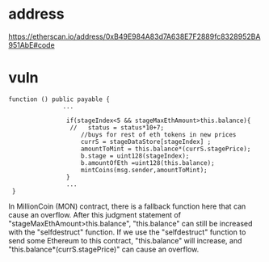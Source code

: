 # address

https://etherscan.io/address/0xB49E984A83d7A638E7F2889fc8328952BA951AbE#code

# vuln

```
function () public payable {
               ...
               
                if(stageIndex<5 && stageMaxEthAmount>this.balance){
                 //   status = status*10+7;
                    //buys for rest of eth tokens in new prices
                    currS = stageDataStore[stageIndex] ;
                    amountToMint = this.balance*(currS.stagePrice);
                    b.stage = uint128(stageIndex);
                    b.amountOfEth =uint128(this.balance);
                    mintCoins(msg.sender,amountToMint);
                }
                ...
 }
```
In MillionCoin (MON) contract, there is a fallback function here that can cause an overflow. 
After this judgment statement of "stageMaxEthAmount>this.balance", "this.balance" can still be increased with the "selfdestruct" function.
If we use the "selfdestruct" function to send some Ethereum to this contract, "this.balance" will increase, and "this.balance*(currS.stagePrice)" can cause an overflow.
